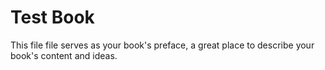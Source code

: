 # Test Book

This file file serves as your book's preface, a great place to describe your book's content and ideas.

